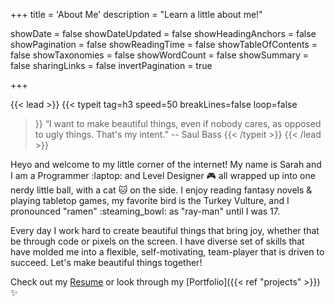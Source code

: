 +++
title = 'About Me'
description = "Learn a little about me!"

showDate = false
showDateUpdated = false
showHeadingAnchors = false
showPagination = false
showReadingTime = false
showTableOfContents = false
showTaxonomies = false 
showWordCount = false
showSummary = false
sharingLinks = false
invertPagination = true 
  
+++

{{< lead >}}
{{< typeit 
  tag=h3
  speed=50
  breakLines=false
  loop=false
>}}
“I want to make beautiful things, even if nobody cares, as opposed to ugly things. That's my intent.” -- Saul Bass 
{{< /typeit >}}
{{< /lead >}}



Heyo and welcome to my little corner of the internet! My name is Sarah and I am a Programmer :laptop: and Level Designer :video_game: all wrapped up into one nerdy little ball, with a cat :cat: on the side. I enjoy reading fantasy novels & playing tabletop games, my favorite bird is the Turkey Vulture, and I pronounced "ramen" :steaming_bowl: as "ray-man" until I was 17. 

Every day I work hard to create beautiful things that bring joy, whether that be through code or pixels on the screen. I have diverse set of skills that have molded me into a flexible, self-motivating, team-player that is driven to succeed. Let's make beautiful things together! 

Check out my [Resume](https://docs.google.com/document/d/1uVPah-5SR63N7SxbQ4WwmSEBoMHQBiG4/edit?usp=sharing&ouid=112581741077318215416&rtpof=true&sd=true) or look through my [Portfolio]({{< ref "projects" >}}) :sparkles:
